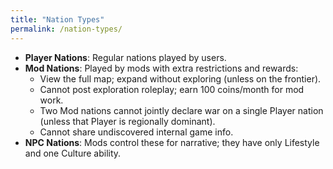 ```yaml
---
title: "Nation Types"
permalink: /nation-types/
---
```


- **Player Nations**: Regular nations played by users.
- **Mod Nations**: Played by mods with extra restrictions and rewards:
  - View the full map; expand without exploring (unless on the frontier).
  - Cannot post exploration roleplay; earn 100 coins/month for mod work.
  - Two Mod nations cannot jointly declare war on a single Player nation (unless that Player is regionally dominant).
  - Cannot share undiscovered internal game info.
- **NPC Nations**: Mods control these for narrative; they have only Lifestyle and one Culture ability.
